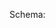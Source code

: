 Schema:
<script src="/standard/static/docson/widget.js" data-schema="../../../release-package-schema.json"></script>